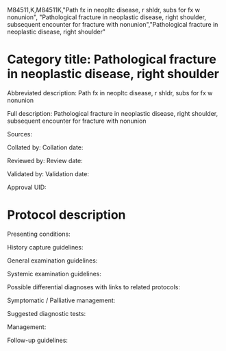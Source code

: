M84511,K,M84511K,"Path fx in neopltc disease, r shldr, subs for fx w nonunion", "Pathological fracture in neoplastic disease, right shoulder, subsequent encounter for fracture with nonunion","Pathological fracture in neoplastic disease, right shoulder"
# Category title: Pathological fracture in neoplastic disease, right shoulder

Abbreviated description: Path fx in neopltc disease, r shldr, subs for fx w nonunion

Full description: Pathological fracture in neoplastic disease, right shoulder, subsequent encounter for fracture with nonunion

Sources:

Collated by:
Collation date:

Reviewed by:
Review date:

Validated by:
Validation date:

Approval UID:

# Protocol description

Presenting conditions:

History capture guidelines:

General examination guidelines:

Systemic examination guidelines:

Possible differential diagnoses with links to related protocols:

Symptomatic / Palliative management:

Suggested diagnostic tests:

Management:

Follow-up guidelines:
